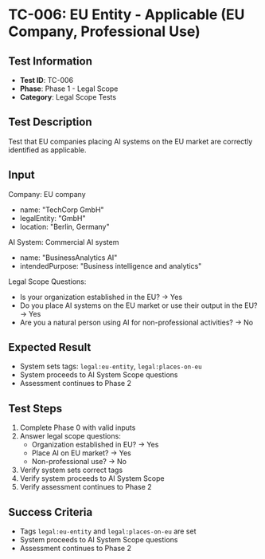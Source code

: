 # TC-006: EU Entity - Applicable (EU Company, Professional Use)

## Test Information
- **Test ID**: TC-006
- **Phase**: Phase 1 - Legal Scope
- **Category**: Legal Scope Tests

## Test Description
Test that EU companies placing AI systems on the EU market are correctly identified as applicable.

## Input
Company: EU company
- name: "TechCorp GmbH"
- legalEntity: "GmbH"
- location: "Berlin, Germany"

AI System: Commercial AI system
- name: "BusinessAnalytics AI"
- intendedPurpose: "Business intelligence and analytics"

Legal Scope Questions:
- Is your organization established in the EU? → Yes
- Do you place AI systems on the EU market or use their output in the EU? → Yes
- Are you a natural person using AI for non-professional activities? → No

## Expected Result
- System sets tags: `legal:eu-entity`, `legal:places-on-eu`
- System proceeds to AI System Scope questions
- Assessment continues to Phase 2

## Test Steps
1. Complete Phase 0 with valid inputs
2. Answer legal scope questions:
   - Organization established in EU? → Yes
   - Place AI on EU market? → Yes
   - Non-professional use? → No
3. Verify system sets correct tags
4. Verify system proceeds to AI System Scope
5. Verify assessment continues to Phase 2

## Success Criteria
- Tags `legal:eu-entity` and `legal:places-on-eu` are set
- System proceeds to AI System Scope questions
- Assessment continues to Phase 2 